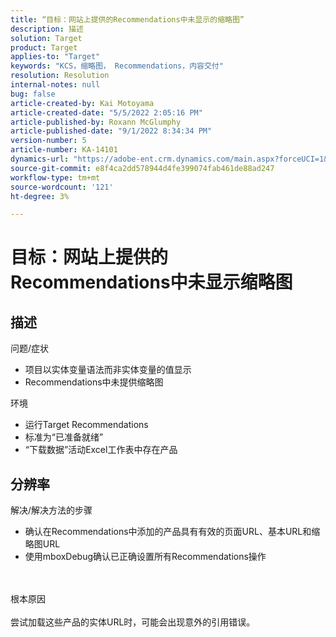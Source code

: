 ```yaml
---
title: “目标：网站上提供的Recommendations中未显示的缩略图”
description: 描述
solution: Target
product: Target
applies-to: "Target"
keywords: "KCS，缩略图， Recommendations，内容交付"
resolution: Resolution
internal-notes: null
bug: false
article-created-by: Kai Motoyama
article-created-date: "5/5/2022 2:05:16 PM"
article-published-by: Roxann McGlumphy
article-published-date: "9/1/2022 8:34:34 PM"
version-number: 5
article-number: KA-14101
dynamics-url: "https://adobe-ent.crm.dynamics.com/main.aspx?forceUCI=1&pagetype=entityrecord&etn=knowledgearticle&id=4f2d5b63-7ccc-ec11-a7b5-6045bd00d995"
source-git-commit: e8f4ca2dd578944d4fe399074fab461de88ad247
workflow-type: tm+mt
source-wordcount: '121'
ht-degree: 3%

---
```


# 目标：网站上提供的Recommendations中未显示缩略图

## 描述

问题/症状<br>
- 项目以实体变量语法而非实体变量的值显示
- Recommendations中未提供缩略图

环境
- 运行Target Recommendations
- 标准为“已准备就绪”
- “下载数据”活动Excel工作表中存在产品



## 分辨率

解决/解决方法的步骤
- 确认在Recommendations中添加的产品具有有效的页面URL、基本URL和缩略图URL
- 使用mboxDebug确认已正确设置所有Recommendations操作

<br><br>根本原因<br><br>
尝试加载这些产品的实体URL时，可能会出现意外的引用错误。
